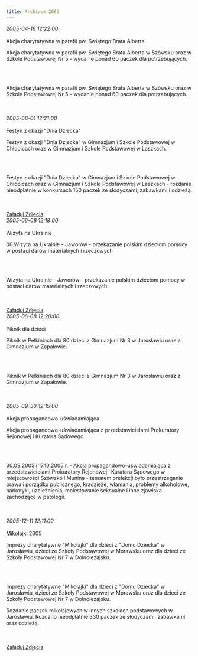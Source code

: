 ```yaml
---
title: Archiwum 2005
---
```


<div class="archiveItem">
<i>2005-04-16 12:22:00</i><br><br>
Akcja charytatywna w parafii pw. Świętego Brata Alberta<p>Akcja charytatywna w parafii pw. Świętego Brata Alberta w Szówsku oraz w Szkole Podstawowej Nr 5 - wydanie ponad 60 paczek dla potrzebujących.</p><br><br>
<p>Akcja charytatywna w parafii pw. Świętego Brata Alberta w Szówsku oraz w Szkole Podstawowej Nr 5 - wydanie ponad 60 paczek dla potrzebujących.</p><br><br>
</div>
<div class="archiveItem">
<i>2005-06-01 12:21:00</i><br><br>
Festyn z okazji &quot;Dnia Dziecka&quot;<p>Festyn z okazji "Dnia Dziecka" w Gimnazjum i Szkole Podstawowej w Chłopicach oraz w Gimnazjum i Szkole Podstawowej w Laszkach.</p><br><br>
<p>Festyn z okazji "Dnia Dziecka" w Gimnazjum i Szkole Podstawowej w Chłopicach oraz w Gimnazjum i Szkole Podstawowej w Laszkach - rozdanie nieodpłatnie w konkursach 150 paczek ze słodyczami, zabawkami i odzieżą.</p><br><br>
<a href="#" class="loadImages">Załaduj Zdjęcia</a><br>
<div class="centerImgsEmpty">
<a href="img/archive_files/festyn.jpg" target="_blank"><img data-src="img/archive_files/festyn.jpg" /></a><br>
</div>
</div>
<div class="archiveItem">
<i>2005-06-08 12:18:00</i><br><br>
Wizyta na Ukrainie<p>06.Wizyta na Ukrainie - Jaworów - przekazanie polskim dzieciom pomocy w postaci darów materialnych i rzeczowych</p><br><br>
<p>Wizyta na Ukrainie - Jaworów - przekazanie polskim dzieciom pomocy w postaci darów materialnych i rzeczowych</p><br><br>
<a href="#" class="loadImages">Załaduj Zdjęcia</a><br>
<div class="centerImgsEmpty">
<a href="img/archive_files/bebenek.jpg" target="_blank"><img data-src="img/archive_files/bebenek.jpg" /></a><br>
<a href="img/archive_files/jaworow.jpg" target="_blank"><img data-src="img/archive_files/jaworow.jpg" /></a><br>
<a href="img/archive_files/jaworow[1].jpg" target="_blank"><img data-src="img/archive_files/jaworow[1].jpg" /></a><br>
<a href="img/archive_files/ukraina.jpg" target="_blank"><img data-src="img/archive_files/ukraina.jpg" /></a><br>
</div>
</div>
<div class="archiveItem">
<i>2005-06-08 12:20:00</i><br><br>
Piknik dla dzieci<p>Piknik w Pełkiniach dla 80 dzieci z Gimnazjum Nr 3 w Jarosławiu oraz z Gimnazjum w Zapałowie.</p><br><br>
<p>Piknik w Pełkiniach dla 80 dzieci z Gimnazjum Nr 3 w Jarosławiu oraz z Gimnazjum w Zapałowie.</p><br><br>
</div>
<div class="archiveItem">
<i>2005-09-30 12:15:00</i><br><br>
Akcja propagandowo-uświadamiająca<p>Akcja propagandowo-uświadamiająca z przedstawicielami Prokuratory Rejonowej i Kuratora Sądowego</p><br><br>
<p>30.09.2005 i 17.10.2005 r. - Akcja propagandowo-uświadamiająca z przedstawicielami Prokuratory Rejonowej i Kuratora Sądowego w miejscowości Szówsko i Munina - tematem prelekcji było przestrzeganie prawa i porządku publicznego, kradzieże, włamania, problemy alkoholowe, narkotyki, uzależnienia, molestowanie seksualne i inne zjawiska zachodzące w patologii.</p><br><br>
</div>
<div class="archiveItem">
<i>2005-12-11 12:11:00</i><br><br>
Mikołajki 2005<p>Imprezy charytatywne "Mikołajki" dla dzieci z "Domu Dziecka" w Jarosławiu, dzieci ze Szkoły Podstawowej w Morawsku oraz dla dzieci ze Szkoły Podstawowej Nr 7 w Dolnoleżajsku.</p><br><br>
<p>Imprezy charytatywne "Mikołajki" dla dzieci z "Domu Dziecka" w Jarosławiu, dzieci ze Szkoły Podstawowej w Morawsku oraz dla dzieci ze Szkoły Podstawowej Nr 7 w Dolnoleżajsku.</p><p>Rozdanie paczek mikołajowych w innych szkołach podstawowych w Jarosławiu. Rozdano nieodpłatnie 330 paczek ze słodyczami, zabawkami oraz odzieżą.</p><br><br>
<a href="#" class="loadImages">Załaduj Zdjęcia</a><br>
<div class="centerImgsEmpty">
<a href="img/archive_files/05.jpg" target="_blank"><img data-src="img/archive_files/05.jpg" /></a><br>
<a href="img/archive_files/morawsko_12.2005.jpg" target="_blank"><img data-src="img/archive_files/morawsko_12.2005.jpg" /></a><br>
</div>
</div>
